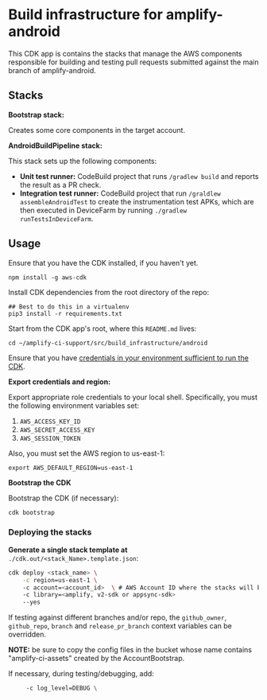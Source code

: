 # Build infrastructure for amplify-android

This CDK app is contains the stacks that manage the AWS components responsible for building and testing pull requests submitted against the main branch of amplify-android.

## Stacks

**Bootstrap stack:** 

Creates some core components in the target account.

**AndroidBuildPipeline stack:** 

This stack sets up the following components:

- **Unit test runner:** CodeBuild project that runs `/gradlew build` and reports the result as a PR check.
- **Integration test runner:** CodeBuild project that run `/graldlew assembleAndroidTest` to create the instrumentation test APKs, which are then executed in DeviceFarm by running `./gradlew runTestsInDeviceFarm`.


## Usage

Ensure that you have the CDK installed, if you haven't yet.
```console
npm install -g aws-cdk
```

Install CDK dependencies from the root directory of the repo:
```console
## Best to do this in a virtualenv
pip3 install -r requirements.txt
```

Start from the CDK app's root, where this `README.md` lives:
```console
cd ~/amplify-ci-support/src/build_infrastructure/android
```

Ensure that you have [credentials in your environment sufficient to run
the CDK](https://docs.aws.amazon.com/cdk/latest/guide/getting_started.html#getting_started_credentials).


**Export credentials and region:**

Export appropriate role credentials to your local shell. Specifically, you must the following environment variables set:
1. `AWS_ACCESS_KEY_ID`
2. `AWS_SECRET_ACCESS_KEY`
3. `AWS_SESSION_TOKEN`

Also, you must set the AWS region to us-east-1:

```console
export AWS_DEFAULT_REGION=us-east-1
```

**Bootstrap the CDK**

Bootstrap the CDK (if necessary):
```console
cdk bootstrap
```

### Deploying the stacks
**Generate a single stack template at**
`./cdk.out/<stack_Name>.template.json`:

```bash
cdk deploy <stack_name> \
    -c region=us-east-1 \ 
    -c account=<account_id>  \ # AWS Account ID where the stacks will be deployed
    -c library=<amplify, v2-sdk or appsync-sdk>
    --yes
```

If testing against different branches and/or repo, the `github_owner`, `github_repo`, `branch` and `release_pr_branch` context variables can be overridden.

**NOTE:** be sure to copy the config files in the bucket whose name contains "amplify-ci-assets" created by the AccountBootstrap.

If necessary, during testing/debugging, add:

```bash
     -c log_level=DEBUG \
```

